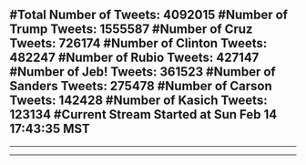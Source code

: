 #Total Number of Tweets: 4092015 
#Number of Trump Tweets: 1555587
#Number of Cruz Tweets: 726174
#Number of Clinton Tweets: 482247
#Number of Rubio Tweets: 427147
#Number of Jeb! Tweets: 361523
#Number of Sanders Tweets: 275478
#Number of Carson Tweets: 142428
#Number of Kasich Tweets: 123134
#Current Stream Started at Sun Feb 14 17:43:35 MST
---
---
---
